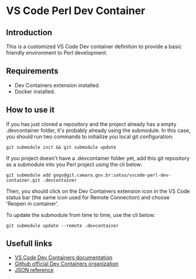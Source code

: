 # VS Code Perl Dev Container

## Introduction

This is a customized VS Code Dev container definition to provide a basic friendly
environment to Perl development.

## Requirements

- Dev Containers extension installed.
- Docker installed.

## How to use it

If you has just cloned a repository and the project already has a empty 
.devcontainer folder, it's probably already using the submodule. In this case,
you should run two commands to initialize you local git configuration:

```
git submodule init && git submodule update
```

If you project doesn't have a .devcontainer folder yet, add this git repository 
as a submodule into you Perl project using the cli below:

```
git submodule add gogs@git.camara.gov.br:satus/vscode-perl-dev-container.git .devcontainer
```

Then, you should click on the Dev Containers extension icon in the VS Code status
bar (the same icon used for Remote Connection) and choose 'Reopen in container'.

To update the submodule from time to time, use the cli below:

```
git submodule update --remote .devcontainer
```

## Usefull links

- [VS Code Dev Containers documentation](https://code.visualstudio.com/docs/devcontainers/containers)
- [Github official Dev Containers organization](https://github.com/devcontainers)
- [JSON reference](https://containers.dev/implementors/json_reference/)